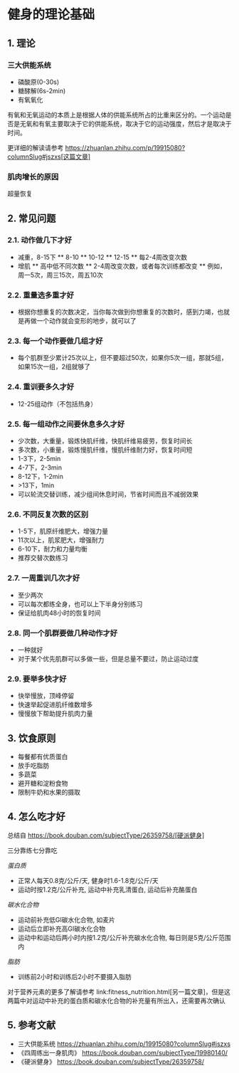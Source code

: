 # 健身的理论基础


## 1. 理论

### 三大供能系统

* 磷酸原(0-30s)
* 糖酵解(6s-2min)
* 有氧氧化

有氧和无氧运动的本质上是根据人体的供能系统所占的比重来区分的。一个运动是否是无氧和有氧主要取决于它的供能系统，取决于它的运动强度，然后才是取决于时间。

更详细的解读请参考 https://zhuanlan.zhihu.com/p/19915080?columnSlug#jszxs[这篇文章]

### 肌肉增长的原因

超量恢复

## 2. 常见问题

### 2.1. 动作做几下才好

* 减重，8-15下
** 8-10
** 10-12
** 12-15
** 每2-4周改变次数
* 增肌
** 高中低不同次数
** 2-4周改变次数，或者每次训练都改变
** 例如，周一5次，周三15次，周五10次

### 2.2. 重量选多重才好

* 根据你想重复的次数决定，当你每次做到你想重复的次数时，感到力竭，也就是再做一个动作就会变形的地步，就可以了

### 2.3. 每一个动作要做几组才好

* 每个肌群至少累计25次以上，但不要超过50次，如果你5次一组，那就5组，如果15次一组，2组就够了

### 2.4. 重训要多久才好

* 12-25组动作（不包括热身）

### 2.5. 每一组动作之间要休息多久才好

* 少次数，大重量，锻炼快肌纤维，快肌纤维易疲劳，恢复时间长
* 多次数，小重量，锻炼慢肌纤维，慢肌纤维耐力好，恢复时间短
* 1-3下，2-5min
* 4-7下，2-3min
* 8-12下，1-2min
* &gt;13下，1min
* 可以轮流交替训练，减少组间休息时间，节省时间而且不减弱效果

### 2.6. 不同反复次数的区别

* 1-5下，肌原纤维肥大，增强力量
* 11次以上，肌浆肥大，增强耐力
* 6-10下，耐力和力量均衡
* 推荐交替次数练习

### 2.7. 一周重训几次才好

* 至少两次
* 可以每次都练全身，也可以上下半身分别练习
* 保证给肌肉48小时的恢复时间

### 2.8. 同一个肌群要做几种动作才好

* 一种就好
* 对于某个优先肌群可以多做一些，但是总量不要过，防止运动过度

### 2.9. 要举多快才好

* 快举慢放，顶峰停留
* 快速举起促进肌纤维数增多
* 慢慢放下帮助提升肌肉力量

## 3. 饮食原则

* 每餐都有优质蛋白
* 放手吃脂肪
* 多蔬菜
* 避开糖和淀粉食物
* 限制牛奶和水果的摄取

## 4. 怎么吃才好

总结自 https://book.douban.com/subjectType/26359758/[硬派健身]

三分靠练七分靠吃

*蛋白质*

* 正常人每天0.8克/公斤/天, 健身时1.6-1.8克/公斤/天
* 运动时按1.2克/公斤补充, 运动中补充乳清蛋白, 运动后补充酪蛋白

*碳水化合物*

* 运动前补充低GI碳水化合物, 如麦片
* 运动后立即补充高GI碳水化合物
* 运动中和运动后两小时内按1.2克/公斤补充碳水化合物, 每日则是5克/公斤范围内

*脂肪*

* 训练前2小时和训练后2小时不要摄入脂肪

对于营养元素的更多了解请参考 link:fitness_nutrition.html[另一篇文章]，但是这两篇中对运动中补充的蛋白质和碳水化合物的补充量有所出入，还需要再次确认

## 5. 参考文献

* 三大供能系统 https://zhuanlan.zhihu.com/p/19915080?columnSlug#jszxs
* 《四周练出一身肌肉》 https://book.douban.com/subjectType/19980140/
* 《硬派健身》 https://book.douban.com/subjectType/26359758/